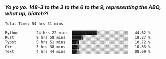 ### ***Yo yo yo. 148-3 to the 3 to the 6 to the 9, representing the ABQ, what up, biatch?!***

<!--START_SECTION:waka-->

```txt
Total Time: 54 hrs 31 mins

Python        24 hrs 22 mins  ███████████░░░░░░░░░░░░░░   44.62 %
Rust          9 hrs 58 mins   ████▓░░░░░░░░░░░░░░░░░░░░   18.27 %
Typst         5 hrs 51 mins   ██▓░░░░░░░░░░░░░░░░░░░░░░   10.72 %
C++           5 hrs 38 mins   ██▓░░░░░░░░░░░░░░░░░░░░░░   10.33 %
Text          4 hrs 44 mins   ██▒░░░░░░░░░░░░░░░░░░░░░░   08.69 %
```

<!--END_SECTION:waka-->

<!--
**AJMC2002/AJMC2002** is a ✨ _special_ ✨ repository because its `README.md` (this file) appears on your GitHub profile.

Here are some ideas to get you started:

- 🔭 I’m currently working on ...
- 🌱 I’m currently learning ...
- 👯 I’m looking to collaborate on ...
- 🤔 I’m looking for help with ...
- 💬 Ask me about ...
- 📫 How to reach me: ...
- 😄 Pronouns: ...
- ⚡ Fun fact: ...
-->
